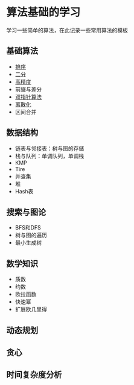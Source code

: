 # 算法基础的学习
学习一些简单的算法，在此记录一些常用算法的模板
## 基础算法
* [排序](https://github.com/gueFDF/algorithm/tree/master/%E6%8E%92%E5%BA%8F%E7%AE%97%E6%B3%95)
* [二分](https://github.com/gueFDF/algorithm/tree/master/%E4%BA%8C%E5%88%86%E6%9F%A5%E6%89%BE)
* [高精度](https://github.com/gueFDF/algorithm/tree/master/%E9%AB%98%E7%B2%BE%E5%BA%A6)
* 前缀与差分
* [双指针算法](https://github.com/gueFDF/algorithm/tree/master/%E5%8F%8C%E6%8C%87%E9%92%88)
* [离散化](https://github.com/gueFDF/algorithm/tree/master/%E7%A6%BB%E6%95%A3%E5%8C%96)
* 区间合并
## 数据结构
* 链表与邻接表：树与图的存储
* 栈与队列：单调队列，单调栈
* KMP
* Tire
* 并查集
* 堆
* Hash表
## 搜索与图论
* BFS和DFS
* 树与图的遍历
* 最小生成树
## 数学知识
* 质数
* 约数
* 欧拉函数
* 快速幂
* 扩展欧几里得
## 动态规划
## 贪心
## 时间复杂度分析
